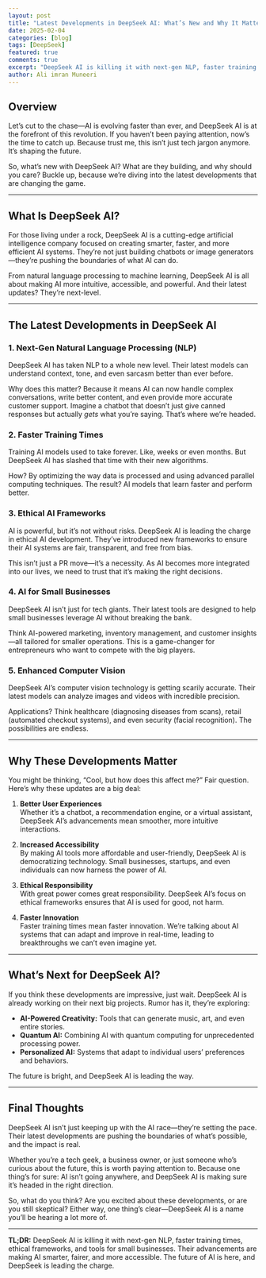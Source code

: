 ```yaml
---
layout: post
title: "Latest Developments in DeepSeek AI: What’s New and Why It Matters"
date: 2025-02-04
categories: [blog]
tags: [DeepSeek]
featured: true
comments: true
excerpt: "DeepSeek AI is killing it with next-gen NLP, faster training times, ethical frameworks, and tools for small businesses."
author: Ali imran Muneeri
---
```


## Overview

Let’s cut to the chase—AI is evolving faster than ever, and DeepSeek AI is at the forefront of this revolution. If you haven’t been paying attention, now’s the time to catch up. Because trust me, this isn’t just tech jargon anymore. It’s shaping the future.  

So, what’s new with DeepSeek AI? What are they building, and why should you care? Buckle up, because we’re diving into the latest developments that are changing the game.  

---

## What Is DeepSeek AI?

For those living under a rock, DeepSeek AI is a cutting-edge artificial intelligence company focused on creating smarter, faster, and more efficient AI systems. They’re not just building chatbots or image generators—they’re pushing the boundaries of what AI can do.  

From natural language processing to machine learning, DeepSeek AI is all about making AI more intuitive, accessible, and powerful. And their latest updates? They’re next-level.  

---

## The Latest Developments in DeepSeek AI

### 1. **Next-Gen Natural Language Processing (NLP)**

DeepSeek AI has taken NLP to a whole new level. Their latest models can understand context, tone, and even sarcasm better than ever before.  

Why does this matter? Because it means AI can now handle complex conversations, write better content, and even provide more accurate customer support. Imagine a chatbot that doesn’t just give canned responses but actually *gets* what you’re saying. That’s where we’re headed.  

### 2. **Faster Training Times**

Training AI models used to take forever. Like, weeks or even months. But DeepSeek AI has slashed that time with their new algorithms.  

How? By optimizing the way data is processed and using advanced parallel computing techniques. The result? AI models that learn faster and perform better.  

### 3. **Ethical AI Frameworks**

AI is powerful, but it’s not without risks. DeepSeek AI is leading the charge in ethical AI development. They’ve introduced new frameworks to ensure their AI systems are fair, transparent, and free from bias.  

This isn’t just a PR move—it’s a necessity. As AI becomes more integrated into our lives, we need to trust that it’s making the right decisions.  

### 4. **AI for Small Businesses**

DeepSeek AI isn’t just for tech giants. Their latest tools are designed to help small businesses leverage AI without breaking the bank.  

Think AI-powered marketing, inventory management, and customer insights—all tailored for smaller operations. This is a game-changer for entrepreneurs who want to compete with the big players.  

### 5. **Enhanced Computer Vision**

DeepSeek AI’s computer vision technology is getting scarily accurate. Their latest models can analyze images and videos with incredible precision.  

Applications? Think healthcare (diagnosing diseases from scans), retail (automated checkout systems), and even security (facial recognition). The possibilities are endless.  

---

## Why These Developments Matter

You might be thinking, “Cool, but how does this affect me?” Fair question. Here’s why these updates are a big deal:  

1. **Better User Experiences**  
   Whether it’s a chatbot, a recommendation engine, or a virtual assistant, DeepSeek AI’s advancements mean smoother, more intuitive interactions.  

2. **Increased Accessibility**  
   By making AI tools more affordable and user-friendly, DeepSeek AI is democratizing technology. Small businesses, startups, and even individuals can now harness the power of AI.  

3. **Ethical Responsibility**  
   With great power comes great responsibility. DeepSeek AI’s focus on ethical frameworks ensures that AI is used for good, not harm.  

4. **Faster Innovation**  
   Faster training times mean faster innovation. We’re talking about AI systems that can adapt and improve in real-time, leading to breakthroughs we can’t even imagine yet.  

---

## What’s Next for DeepSeek AI?

If you think these developments are impressive, just wait. DeepSeek AI is already working on their next big projects. Rumor has it, they’re exploring:  

- **AI-Powered Creativity:** Tools that can generate music, art, and even entire stories.  
- **Quantum AI:** Combining AI with quantum computing for unprecedented processing power.  
- **Personalized AI:** Systems that adapt to individual users’ preferences and behaviors.  

The future is bright, and DeepSeek AI is leading the way.  

---

## Final Thoughts

DeepSeek AI isn’t just keeping up with the AI race—they’re setting the pace. Their latest developments are pushing the boundaries of what’s possible, and the impact is real.  

Whether you’re a tech geek, a business owner, or just someone who’s curious about the future, this is worth paying attention to. Because one thing’s for sure: AI isn’t going anywhere, and DeepSeek AI is making sure it’s headed in the right direction.  

So, what do you think? Are you excited about these developments, or are you still skeptical? Either way, one thing’s clear—DeepSeek AI is a name you’ll be hearing a lot more of.  

---  

**TL;DR:** DeepSeek AI is killing it with next-gen NLP, faster training times, ethical frameworks, and tools for small businesses. Their advancements are making AI smarter, fairer, and more accessible. The future of AI is here, and DeepSeek is leading the charge.
